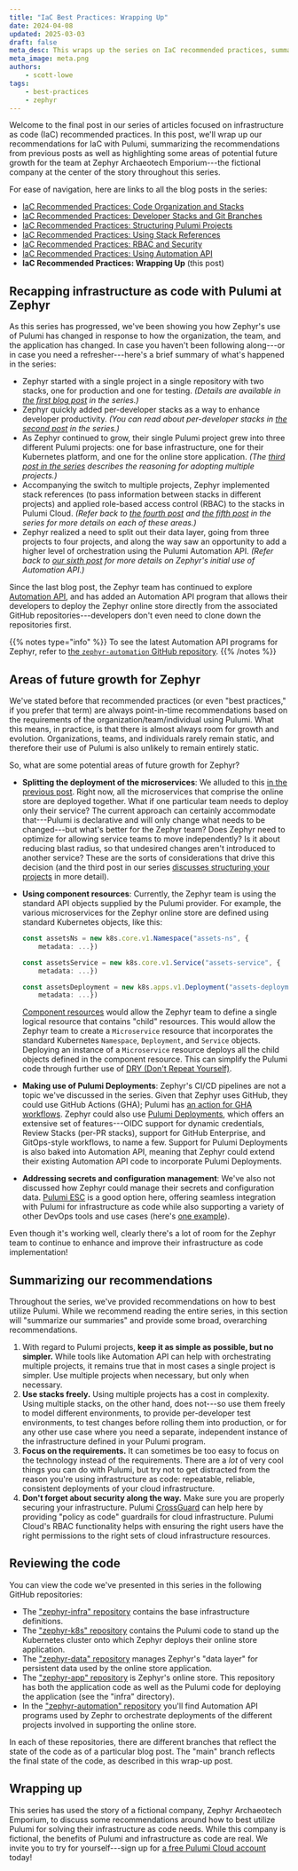```yaml
---
title: "IaC Best Practices: Wrapping Up"
date: 2024-04-08
updated: 2025-03-03
draft: false
meta_desc: This wraps up the series on IaC recommended practices, summarizing the previous posts and pointing out areas of future growth for the Zephyr team.
meta_image: meta.png
authors:
    - scott-lowe
tags:
    - best-practices
    - zephyr
---
```


Welcome to the final post in our series of articles focused on infrastructure as code (IaC) recommended practices. In this post, we'll wrap up our recommendations for IaC with Pulumi, summarizing the recommendations from previous posts as well as highlighting some areas of potential future growth for the team at Zephyr Archaeotech Emporium---the fictional company at the center of the story throughout this series.<!--more-->

For ease of navigation, here are links to all the blog posts in the series:

* [IaC Recommended Practices: Code Organization and Stacks](/blog/iac-recommended-practices-code-organization-and-stacks/)
* [IaC Recommended Practices: Developer Stacks and Git Branches](/blog/iac-recommended-practices-developer-stacks-git-branches/)
* [IaC Recommended Practices: Structuring Pulumi Projects](/blog/iac-recommended-practices-structuring-pulumi-projects/)
* [IaC Recommended Practices: Using Stack References](/blog/iac-recommended-practices-using-stack-references/)
* [IaC Recommended Practices: RBAC and Security](/blog/iac-recommended-practices-rbac-and-security/)
* [IaC Recommended Practices: Using Automation API](/blog/iac-recommended-practices-using-automation-api/)
* **IaC Recommended Practices: Wrapping Up** (this post)

## Recapping infrastructure as code with Pulumi at Zephyr

As this series has progressed, we've been showing you how Zephyr's use of Pulumi has changed in response to how the organization, the team, and the application has changed. In case you haven't been following along---or in case you need a refresher---here's a brief summary of what's happened in the series:

* Zephyr started with a single project in a single repository with two stacks, one for production and one for testing. _(Details are available in [the first blog post](/blog/iac-recommended-practices-code-organization-and-stacks/) in the series.)_
* Zephyr quickly added per-developer stacks as a way to enhance developer productivity. _(You can read about per-developer stacks in [the second post](/blog/iac-recommended-practices-developer-stacks-git-branches/) in the series.)_
* As Zephyr continued to grow, their single Pulumi project grew into three different Pulumi projects: one for base infrastructure, one for their Kubernetes platform, and one for the online store application. _(The [third post in the series](/blog/iac-recommended-practices-structuring-pulumi-projects/) describes the reasoning for adopting multiple projects.)_
* Accompanying the switch to multiple projects, Zephyr implemented stack references (to pass information between stacks in different projects) and applied role-based access control (RBAC) to the stacks in Pulumi Cloud. _(Refer back to [the fourth post](/blog/iac-recommended-practices-using-stack-references/) and [the fifth post](/blog/iac-recommended-practices-rbac-and-security/) in the series for more details on each of these areas.)_
* Zephyr realized a need to split out their data layer, going from three projects to four projects, and along the way saw an opportunity to add a higher level of orchestration using the Pulumi Automation API. _(Refer back to [our sixth post](/blog/iac-recommended-practices-using-automation-api/) for more details on Zephyr's initial use of Automation API.)_

Since the last blog post, the Zephyr team has continued to explore [Automation API](/docs/using-pulumi/automation-api/), and has added an Automation API program that allows their developers to deploy the Zephyr online store directly from the associated GitHub repositories---developers don't even need to clone down the repositories first.

{{% notes type="info" %}}
To see the latest Automation API programs for Zephyr, refer to [the `zephyr-automation` GitHub repository](https://github.com/pulumi-zephyr/zephyr-automation).
{{% /notes %}}

## Areas of future growth for Zephyr

We've stated before that recommended practices (or even "best practices," if you prefer that term) are always point-in-time recommendations based on the requirements of the organization/team/individual using Pulumi. What this means, in practice, is that there is almost always room for growth and evolution. Organizations, teams, and individuals rarely remain static, and therefore their use of Pulumi is also unlikely to remain entirely static.

So, what are some potential areas of future growth for Zephyr?

* **Splitting the deployment of the microservices**: We alluded to this [in the previous post](/blog/iac-recommended-practices-using-automation-api/). Right now, all the microservices that comprise the online store are deployed together. What if one particular team needs to deploy only their service? The current approach can certainly accommodate that---Pulumi is declarative and will only change what needs to be changed---but what's better for the Zephyr team? Does Zephyr need to optimize for allowing service teams to move independently? Is it about reducing blast radius, so that undesired changes aren't introduced to another service? These are the sorts of considerations that drive this decision (and the third post in our series [discusses structuring your projects](/blog/iac-recommended-practices-structuring-pulumi-projects/) in more detail).
* **Using component resources**: Currently, the Zephyr team is using the standard API objects supplied by the Pulumi provider. For example, the various microservices for the Zephyr online store are defined using standard Kubernetes objects, like this:

    ```typescript
    const assetsNs = new k8s.core.v1.Namespace("assets-ns", {
        metadata: ...})

    const assetsService = new k8s.core.v1.Service("assets-service", {
        metadata: ...})

    const assetsDeployment = new k8s.apps.v1.Deployment("assets-deployment", {
        metadata: ...})
    ```

    [Component resources](/docs/concepts/resources/components/) would allow the Zephyr team to define a single logical resource that contains "child" resources. This would allow the Zephyr team to create a `Microservice` resource that incorporates the standard Kubernetes `Namespace`, `Deployment`, and `Service` objects. Deploying an instance of a `Microservice` resource deploys all the child objects defined in the component resource. This can simplify the Pulumi code through further use of [DRY (Don't Repeat Yourself)](https://en.wikipedia.org/wiki/Don%27t_repeat_yourself).
* **Making use of Pulumi Deployments**: Zephyr's CI/CD pipelines are not a topic we've discussed in the series. Given that Zephyr uses GitHub, they could use GitHub Actions (GHA); Pulumi has [an action for GHA workflows](https://github.com/pulumi/actions). Zephyr could also use [Pulumi Deployments](/product/pulumi-deployments/), which offers an extensive set of features---OIDC support for dynamic credentials, Review Stacks (per-PR stacks), support for GitHub Enterprise, and GitOps-style workflows, to name a few. Support for Pulumi Deployments is also baked into Automation API, meaning that Zephyr could extend their existing Automation API code to incorporate Pulumi Deployments.
* **Addressing secrets and configuration management**: We've also not discussed how Zephyr could manage their secrets and configuration data. [Pulumi ESC](/product/esc/) is a good option here, offering seamless integration with Pulumi for infrastructure as code while also supporting a variety of other DevOps tools and use cases (here's [one example](/blog/esc-env-run-aws/)).

Even though it's working well, clearly there's a lot of room for the Zephyr team to continue to enhance and improve their infrastructure as code implementation!

## Summarizing our recommendations

Throughout the series, we've provided recommendations on how to best utilize Pulumi. While we recommend reading the entire series, in this section will "summarize our summaries" and provide some broad, overarching recommendations.

1. With regard to Pulumi projects, **keep it as simple as possible, but no simpler.** While tools like Automation API can help with orchestrating multiple projects, it remains true that in most cases a single project is simpler. Use multiple projects when necessary, but only when necessary.
2. **Use stacks freely.** Using multiple projects has a cost in complexity. Using multiple stacks, on the other hand, does not---so use them freely to model different environments, to provide per-developer test environments, to test changes before rolling them into production, or for any other use case where you need a separate, independent instance of the infrastructure defined in your Pulumi program.
3. **Focus on the requirements.** It can sometimes be too easy to focus on the technology instead of the requirements. There are a _lot_ of very cool things you can do with Pulumi, but try not to get distracted from the reason you're using infrastructure as code: repeatable, reliable, consistent deployments of your cloud infrastructure.
4. **Don't forget about security along the way.** Make sure you are properly securing your infrastructure. Pulumi [CrossGuard](/crossguard) can help here by providing "policy as code" guardrails for cloud infrastructure. Pulumi Cloud's RBAC functionality helps with ensuring the right users have the right permissions to the right sets of cloud infrastructure resources.

## Reviewing the code

You can view the code we've presented in this series in the following GitHub repositories:

* The ["zephyr-infra" repository](https://github.com/pulumi-zephyr/zephyr-infra) contains the base infrastructure definitions.
* The ["zephyr-k8s" repository](https://github.com/pulumi-zephyr/zephyr-k8s) contains the Pulumi code to stand up the Kubernetes cluster onto which Zephyr deploys their online store application.
* The ["zephyr-data" repository](https://github.com/pulumi-zephyr/zephyr-data) manages Zephyr's "data layer" for persistent data used by the online store application.
* The ["zephyr-app" repository](https://github.com/pulumi-zephyr/zephyr-app) is Zephyr's online store. This repository has both the application code as well as the Pulumi code for deploying the application (see the "infra" directory).
* In the ["zephyr-automation" repository](https://github.com/pulumi-zephyr/zephyr-automation) you'll find Automation API programs used by Zephr to orchestrate deployments of the different projects involved in supporting the online store.

In each of these repositories, there are different branches that reflect the state of the code as of a particular blog post. The "main" branch reflects the final state of the code, as described in this wrap-up post.

## Wrapping up

This series has used the story of a fictional company, Zephyr Archaeotech Emporium, to discuss some recommendations around how to best utilize Pulumi for solving their infrastructure as code needs. While this company is fictional, the benefits of Pulumi and infrastructure as code are real. We invite you to try for yourself---sign up for [a free Pulumi Cloud account](https://app.pulumi.com/) today!
